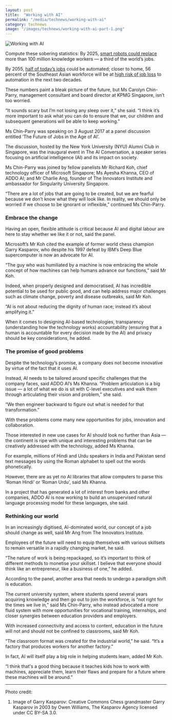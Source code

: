 ```yaml
---
layout: post
title:  "Working with AI"
permalink: "/media/technews/working-with-ai"
category: technews
image: "/images/technews/working-with-ai-part-1.png"
---
```


![Working with AI]({{site.baseurl}}/images/technews/working-with-ai-part-1.png)

Compute these sobering statistics: By 2025, [smart robots could replace](https://assets.kpmg.com/content/dam/kpmg/pdf/2016/04/employees-an-endangered-species.pdf) more than 100 million knowledge workers — a third of the world’s jobs.

By 2055, [half of today’s jobs](https://www.mckinsey.com/featured-insights/digital-disruption/harnessing-automation-for-a-future-that-works) could be automated; closer to home, 56 percent of the Southeast Asian workforce will be at [high risk of job loss](https://www.reuters.com/article/us-southeast-asia-jobs-idUSKCN0ZN0HP) to automation in the next two decades.

These numbers paint a bleak picture of the future, but Ms Carolyn Chin-Parry, management consultant and board director at KPMG Singapore, isn’t too worried.

“It sounds scary but I’m not losing any sleep over it,” she said. “I think it’s more important to ask what you can do to ensure that we, our children and subsequent generations will be able to keep working.”

Ms Chin-Parry was speaking on 3 August 2017 at a panel discussion entitled ‘The Future of Jobs in the Age of AI’.

The discussion, hosted by the New York University (NYU) Alumni Club in Singapore, was the inaugural event in The AI Conversation, a speaker series focusing on artificial intelligence (AI) and its impact on society.

Ms Chin-Parry was joined by fellow panelists Mr Richard Koh, chief technology officer of Microsoft Singapore; Ms Ayesha Khanna, CEO of ADDO AI; and Mr Charlie Ang, founder of The Innovators Institute and ambassador for Singularity University Singapore.

“There are a lot of jobs that are going to be created, but we are fearful because we don’t know what they will look like. In reality, we should only be worried if we choose to be ignorant or inflexible,” continued Ms Chin-Parry.

### **Embrace the change**
Having an open, flexible attitude is critical because AI and digital labour are here to stay whether we like it or not, said the panel.

Microsoft’s Mr Koh cited the example of former world chess champion Garry Kasparov, who despite his 1997 defeat by IBM’s Deep Blue supercomputer is now an advocate for AI.

“The guy who was humiliated by a machine is now embracing the whole concept of how machines can help humans advance our functions,” said Mr Koh.

Indeed, when properly designed and democratised, AI has incredible potential to be used for public good, and can help address major challenges such as climate change, poverty and disease outbreaks, said Mr Koh.

“AI is not about reducing the dignity of human race; instead it’s about amplifying it.”

When it comes to designing AI-based technologies, transparency (understanding how the technology works) accountability (ensuring that a human is accountable for every decision made by the AI) and privacy should be key considerations, he added.

### **The promise of good problems**
Despite the technology’s promise, a company does not become innovative by virtue of the fact that it uses AI.

Instead, AI needs to be tailored around specific challenges that the company faces, said ADDO AI’s Ms Khanna. “Problem articulation is a big issue — a lot of what we do is sit with C-level executives and walk them through articulating their vision and problem,” she said.

“We then engineer backward to figure out what is needed for that transformation.”

With these problems come many new opportunities for jobs, innovation and collaboration.

Those interested in new use cases for AI should look no further than Asia — the continent is ripe with unique and interesting problems that can be creatively addressed with the technology, added Ms Khanna.

For example, millions of Hindi and Urdu speakers in India and Pakistan send text messages by using the Roman alphabet to spell out the words phonetically.

However, there are as yet no AI libraries that allow computers to parse this ‘Roman Hindi’ or ‘Roman Urdu’, said Ms Khanna.

In a project that has generated a lot of interest from banks and other companies, ADDO AI is now working to build an unsupervised natural language processing model for these languages, she said.

### **Rethinking our world**
In an increasingly digitised, AI-dominated world, our concept of a job should change as well, said Mr Ang from The Innovators Institute.

Employees of the future will need to equip themselves with various skillsets to remain versatile in a rapidly changing market, he said.

“The nature of work is being repackaged, so it’s important to think of different methods to monetise your skillset. I believe that everyone should think like an entrepreneur, like a business of one,” he added.

According to the panel, another area that needs to undergo a paradigm shift is education.

The current university system, where students spend several years acquiring knowledge and then go out to join the workforce, is “not right for the times we live in,” said Ms Chin-Parry, who instead advocated a more fluid system with more opportunities for vocational training, internships, and closer synergies between education providers and employers.  

With increased connectivity and access to content, education in the future will not and should not be confined to classrooms, said Mr Koh.

“The classroom format was created for the industrial world,” he said. “It’s a factory that produces workers for another factory.”

In fact, AI will itself play a big role in helping students learn, added Mr Koh.

“I think that's a good thing because it teaches kids how to work with machines, appreciate them, learn their flaws and prepare for a future where these machines will be around.” 

---

Photo credit:
1. Image of Garry Kasparov: Creative Commons Chess grandmaster Garry Kasparov in 2003 by Owen Williams, The Kasparov Agency licensed under CC BY-SA 3.0.
